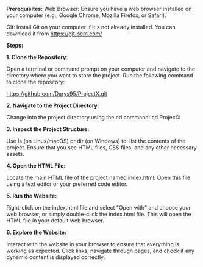 **Prerequisites:**
Web Browser: Ensure you have a web browser installed on your computer (e.g., Google Chrome, Mozilla Firefox, or Safari).

Git: Install Git on your computer if it's not already installed. You can download it from https://git-scm.com/

**Steps:**

**1. Clone the Repository:**

Open a terminal or command prompt on your computer and navigate to the directory where you want to store the project.
Run the following command to clone the repository:

https://github.com/Darys95/ProjectX.git

**2. Navigate to the Project Directory:**

Change into the project directory using the cd command:
cd ProjectX

**3. Inspect the Project Structure:**

Use ls (on Linux/macOS) or dir (on Windows) to: 
list the contents of the project. Ensure that you see HTML files, CSS files, and any other necessary assets.

**4. Open the HTML File:**

Locate the main HTML file of the project  named index.html. Open this file using a text editor or your preferred code editor.

**5. Run the Website:**

Right-click on the index.html file and select "Open with" and choose your web browser, or simply double-click the index.html file. This will open the HTML file in your default web browser.

**6. Explore the Website:**

Interact with the website in your browser to ensure that everything is working as expected. 
Click links, navigate through pages, and check if any dynamic content is displayed correctly.
